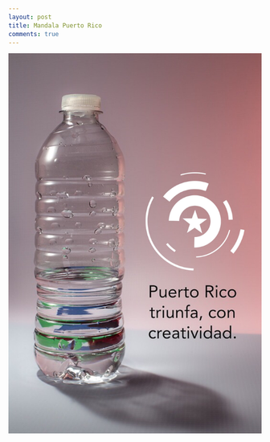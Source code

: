 ```yaml
---
layout: post
title: Mandala Puerto Rico
comments: true
---
```


![Una botella y una mandala celebrando la creatividad del pueblo de Puerto Rico](/images/botella_pr.JPG)
